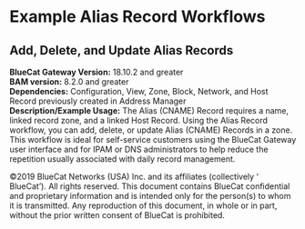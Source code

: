 # **Example Alias Record Workflows**
## Add, Delete, and Update Alias Records

**BlueCat Gateway Version:** 18.10.2 and greater <br/>
**BAM version:** 8.2.0 and greater <br/>
**Dependencies:** Configuration, View, Zone, Block, Network, and Host Record previously created in Address Manager <br/>
**Description/Example Usage:** The Alias (CNAME) Record requires a name, linked record zone, and a linked Host Record. Using the Alias Record workflow, you can add, delete, or update Alias (CNAME) Records in a zone. This workflow is ideal for self-service customers using the BlueCat Gateway user interface and for IPAM or DNS administrators to help reduce the repetition usually associated with daily record management.

©2019 BlueCat Networks (USA) Inc. and its affiliates (collectively ‘ BlueCat’). All rights reserved.
This document contains BlueCat confidential and proprietary information and is intended only for the person(s) to whom it is transmitted.
Any reproduction of this document, in whole or in part, without the prior written consent of BlueCat is prohibited.

